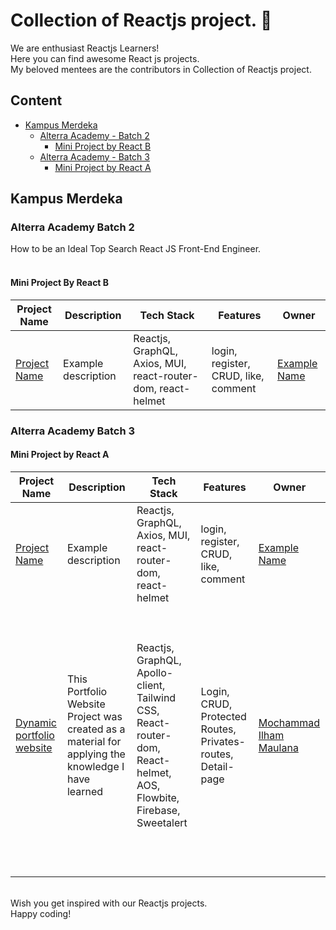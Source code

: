 # Collection of Reactjs project. 🎉

We are enthusiast Reactjs Learners! <br/>
Here you can find awesome React js projects. <br/>
My beloved mentees are the contributors in Collection of Reactjs project.

## Content

- [Kampus Merdeka](#kampus-merdeka)
  - [Alterra Academy - Batch 2](#alterra-academy-batch-2)
    - [Mini Project by React B](#mini-project-by-react-b)
  - [Alterra Academy - Batch 3](#alterra-academy-batch-3)
    - [Mini Project by React A](#mini-project-by-react-a)


## Kampus Merdeka

### Alterra Academy Batch 2
How to be an Ideal Top Search React JS Front-End Engineer. <br/><br/>

#### Mini Project By React B

| Project Name                                         | Description              | Tech Stack                                                   | Features                                  | Owner                                               |
| ---------------------------------------------------- | ------------------------ | ------------------------------------------------------------ | ----------------------------------------- | --------------------------------------------------- |
| [Project Name](https://github.com/example/example) | Example description | Reactjs, GraphQL, Axios, MUI, react-router-dom, react-helmet | login, register, CRUD, like, comment | [Example Name](https://github.com/example) |

### Alterra Academy Batch 3

#### Mini Project by React A

| Project Name                                         | Description              | Tech Stack                                                   | Features                                  | Owner                                               |
| ---------------------------------------------------- | ------------------------ | ------------------------------------------------------------ | ----------------------------------------- | --------------------------------------------------- |
| [Project Name](https://github.com/example/example) | Example description | Reactjs, GraphQL, Axios, MUI, react-router-dom, react-helmet | login, register, CRUD, like, comment | [Example Name](https://github.com/example) |
|               |             |             |             |               |
|               |             |             |             |               |
|               |             |             |             |               |
|               |             |             |             |               |
|               |             |             |             |               |
|               |             |             |             |               |
|               |             |             |             |               |
|               |             |             |             |               |
|               |             |             |             |               |
|[Dynamic portfolio website](https://github.com/mochammadilham06/Dynamic-Portfolio-Website)|This Portfolio Website Project was created as a material for applying the knowledge I have learned|   Reactjs, GraphQL, Apollo-client, Tailwind CSS, React-router-dom, React-helmet, AOS, Flowbite, Firebase, Sweetalert | Login, CRUD, Protected Routes, Privates-routes, Detail-page | [Mochammad Ilham Maulana](https://github.com/mochammadilham06)           |
|               |             |             |             |               |
|               |             |             |             |               |
|               |             |             |             |               |
|               |             |             |             |               |
|               |             |             |             |               |
|               |             |             |             |               |
|               |             |             |             |               |
|               |             |             |             |               |
|               |             |             |             |               |
|               |             |             |             |               |
|               |             |             |             |               |
|               |             |             |             |               |

<br/>
Wish you get inspired with our Reactjs projects. <br/>
Happy coding!

